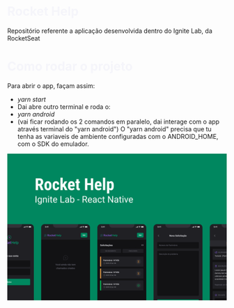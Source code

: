 <h1 style="color: #F5F5FA">Rocket Help</h1>
Repositório referente a aplicação desenvolvida dentro do Ignite Lab, da RocketSeat
<h1 style="color: #F5F5FA">Como rodar o projeto</h1>
Para abrir o app, façam assim:
<ul>
    <li style="font-style: italic">yarn start</li>
    <li>Dai abre outro terminal e roda o:</li>
    <li style="font-style: italic">yarn android</li>
    <li>(vai ficar rodando os 2 comandos em paralelo, dai interage com o app através terminal do "yarn android")
O "yarn android" precisa que tu tenha as variaveis de ambiente configuradas com o ANDROID_HOME, com o SDK do emulador.</li>
</ul>

<img src="./assets/Capa.png">
